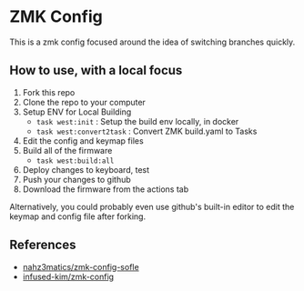 # ZMK Config

This is a zmk config focused around the idea of switching branches quickly.

## How to use, with a local focus

1. Fork this repo
2. Clone the repo to your computer
3. Setup ENV for Local Building
   - `task west:init` :  Setup the build env locally, in docker
   - `task west:convert2task` : Convert ZMK build.yaml to Tasks
4. Edit the config and keymap files
5. Build all of the firmware
     - `task west:build:all`
6. Deploy changes to keyboard, test
7. Push your changes to github
8. Download the firmware from the actions tab

Alternatively, you could probably even use github's built-in editor to edit the keymap and config file after forking.

## References

- [nahz3matics/zmk-config-sofle](https://github.com/nahz3matics/zmk-config-sofle)
- [infused-kim/zmk-config](https://github.com/infused-kim/zmk-config)
